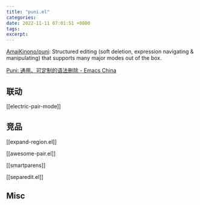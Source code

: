 ```yaml
---
title: "puni.el"
categories: 
date: 2022-11-11 07:01:51 +0800
tags: 
excerpt: 
---
```





[AmaiKinono/puni](https://github.com/AmaiKinono/puni): Structured editing (soft deletion, expression navigating & manipulating) that supports many major modes out of the box.

[Puni: 通用、可定制的语法删除 - Emacs China](https://emacs-china.org/t/puni/18101)

## 联动

[[electric-pair-mode]]


## 竞品

[[expand-region.el]]

[[awesome-pair.el]]

[[smartparens]]

[[separedit.el]]

## Misc


